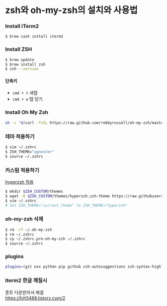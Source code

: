 # zsh와 oh-my-zsh의 설치와 사용법

### Install iTerm2
```zsh
$ brew cask install iterm2
```

### Install ZSH
```zsh
$ brew update
$ brew install zsh
$ zsh --version
```
#### 단축키
* `cmd + t` 새탭
* `cmd + w` 탭 닫기


### Install Oh My Zsh
```zsh
sh -c "$(curl -fsSL https://raw.github.com/robbyrussell/oh-my-zsh/master/tools/install.sh)"
```

### 테마 적용하기
```zsh
$ vim ~/.zshrc
$ ZSH_THEME="agnoster"
$ source ~/.zshrc
```

### 커스텀 적용하기
[hyperzsh 적용](https://github.com/tylerreckart/hyperzsh)
```zsh
$ mkdir $ZSH_CUSTOM/themes
$ wget -O $ZSH_CUSTOM/themes/hyperzsh.zsh-theme https://raw.githubusercontent.com/tylerreckart/hyperzsh/master/hyperzsh.zsh-theme
$ vim ~/.zshrc
# Set ZSH_THEME="current_theme" to ZSH_THEME="hyperzsh"
```

### oh-my-zsh 삭제
```zsh
$ rm -rf ~/.oh-my-zsh
$ rm ~/.zshrc
$ cp ~/.zshrc.pre-oh-my-zsh ~/.zshrc
$ source ~/.zshrc
```

### plugins
```zsh
plugins=(git osx python pip github zsh-autosuggestions zsh-syntax-highlighting)
```

### iterm2 한글 깨질시
폰트 다운받아서 해결  
https://hjh5488.tistory.com/2